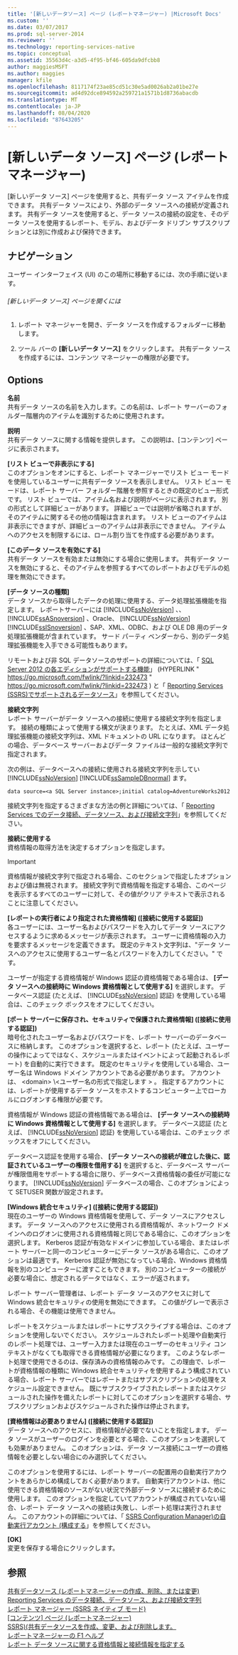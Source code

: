 ```yaml
---
title: '[新しいデータソース] ページ (レポートマネージャー) |Microsoft Docs'
ms.custom: ''
ms.date: 03/07/2017
ms.prod: sql-server-2014
ms.reviewer: ''
ms.technology: reporting-services-native
ms.topic: conceptual
ms.assetid: 35563d4c-a3d5-4f95-bf46-605da9dfcbb8
author: maggiesMSFT
ms.author: maggies
manager: kfile
ms.openlocfilehash: 8117174f23ae85cd51c30e5ad0026ab2a01be27e
ms.sourcegitcommit: ad4d92dce894592a259721a1571b1d8736abacdb
ms.translationtype: MT
ms.contentlocale: ja-JP
ms.lasthandoff: 08/04/2020
ms.locfileid: "87643205"
---
```

# <a name="new-data-source-page-report-manager"></a>[新しいデータ ソース] ページ (レポート マネージャー)
  [新しいデータ ソース] ページを使用すると、共有データ ソース アイテムを作成できます。 共有データ ソースにより、外部のデータ ソースへの接続が定義されます。 共有データ ソースを使用すると、データ ソースの接続の設定を、そのデータ ソースを使用するレポート、モデル、およびデータ ドリブン サブスクリプションとは別に作成および保持できます。  
  
## <a name="navigation"></a>ナビゲーション  
 ユーザー インターフェイス (UI) のこの場所に移動するには、次の手順に従います。  
  
###### <a name="to-open-the-new-data-source-page"></a>[新しいデータ ソース] ページを開くには  
  
1.  レポート マネージャーを開き、データ ソースを作成するフォルダーに移動します。  
  
2.  ツール バーの **[新しいデータ ソース]** をクリックします。 共有データ ソースを作成するには、コンテンツ マネージャーの権限が必要です。  
  
## <a name="options"></a>Options  
 **名前**  
 共有データ ソースの名前を入力します。この名前は、レポート サーバーのフォルダー階層内のアイテムを識別するために使用されます。  
  
 **説明**  
 共有データ ソースに関する情報を提供します。 この説明は、[コンテンツ] ページに表示されます。  
  
 **[リスト ビューで非表示にする]**  
 このオプションをオンにすると、レポート マネージャーでリスト ビュー モードを使用しているユーザーに共有データ ソースを表示しません。 リスト ビュー モードは、レポート サーバー フォルダー階層を参照するときの既定のビュー形式です。 リスト ビューでは、アイテム名および説明がページに表示されます。 別の形式として詳細ビューがあります。 詳細ビューでは説明が省略されますが、そのアイテムに関するその他の情報は含まれます。 リスト ビューのアイテムは非表示にできますが、詳細ビューのアイテムは非表示にできません。 アイテムへのアクセスを制限するには、ロール割り当てを作成する必要があります。  
  
 **[このデータ ソースを有効にする]**  
 共有データ ソースを有効または無効にする場合に使用します。 共有データ ソースを無効にすると、そのアイテムを参照するすべてのレポートおよびモデルの処理を無効にできます。  
  
 **[データ ソースの種類]**  
 データ ソースから取得したデータの処理に使用する、データ処理拡張機能を指定します。 レポートサーバーには [!INCLUDE[ssNoVersion](../includes/ssnoversion-md.md)] 、、 [!INCLUDE[ssASnoversion](../includes/ssasnoversion-md.md)] 、Oracle、 [!INCLUDE[ssNoVersion](../includes/ssnoversion-md.md)] [!INCLUDE[ssISnoversion](../includes/ssisnoversion-md.md)] 、SAP、XML、ODBC、および OLE DB 用のデータ処理拡張機能が含まれています。 サード パーティ ベンダーから、別のデータ処理拡張機能を入手できる可能性もあります。  
  
 リモートおよび非 SQL データソースのサポートの詳細については、「 [SQL Server 2012 の各エディションがサポートする機能](https://go.microsoft.com/fwlink/?linkid=232473)」 (HYPERLINK " <https://go.microsoft.com/fwlink/?linkid=232473> " <https://go.microsoft.com/fwlink/?linkid=232473> ) と「 [Reporting Services &#40;SSRS&#41;でサポートされるデータソース](create-deploy-and-manage-mobile-and-paginated-reports.md)」を参照してください。  
  
 **接続文字列**  
 レポート サーバーがデータ ソースへの接続に使用する接続文字列を指定します。 接続の種類によって使用する構文が決まります。 たとえば、XML データ処理拡張機能の接続文字列は、XML ドキュメントの URL になります。 ほとんどの場合、データベース サーバーおよびデータ ファイルは一般的な接続文字列で指定されます。  
  
 次の例は、データベースへの接続に使用される接続文字列を示してい [!INCLUDE[ssNoVersion](../includes/ssnoversion-md.md)] [!INCLUDE[ssSampleDBnormal](../includes/sssampledbnormal-md.md)] ます。  
  
```  
data source=<a SQL Server instance>;initial catalog=AdventureWorks2012  
```  
  
 接続文字列を指定するさまざまな方法の例と詳細については、「 [Reporting Services でのデータ接続、データソース、および接続文字列](../../2014/reporting-services/data-connections-data-sources-and-connection-strings-in-reporting-services.md)」を参照してください。  
  
 **接続に使用する**  
 資格情報の取得方法を決定するオプションを指定します。  
  
> [!IMPORTANT]  
>  資格情報が接続文字列で指定される場合、このセクションで指定したオプションおよび値は無視されます。 接続文字列で資格情報を指定する場合、このページを表示するすべてのユーザーに対して、その値がクリア テキストで表示されることに注意してください。  
  
 **[レポートの実行者により指定された資格情報] ([接続に使用する認証])**  
 各ユーザーには、ユーザー名およびパスワードを入力してデータ ソースにアクセスするように求めるメッセージが表示されます。 ユーザーに資格情報の入力を要求するメッセージを定義できます。 既定のテキスト文字列は、"データ ソースへのアクセスに使用するユーザー名とパスワードを入力してください。" です。  
  
 ユーザーが指定する資格情報が Windows 認証の資格情報である場合は、 **[データ ソースへの接続時に Windows 資格情報として使用する]** を選択します。 データベース認証 (たとえば、 [!INCLUDE[ssNoVersion](../includes/ssnoversion-md.md)] 認証) を使用している場合は、このチェック ボックスをオフにしてください。  
  
 **[ポート サーバーに保存され、セキュリティで保護された資格情報] ([接続に使用する認証])**  
 暗号化されたユーザー名およびパスワードを、レポート サーバーのデータベースに格納します。 このオプションを選択すると、レポート (たとえば、ユーザーの操作によってではなく、スケジュールまたはイベントによって起動されるレポート) を自動的に実行できます。 既定のセキュリティを使用している場合、ユーザー名は Windows ドメイン アカウントである必要があります。 アカウントは、 \<domain> \\<ユーザー名の形式で指定します \> 。 指定するアカウントには、レポートが使用するデータ ソースをホストするコンピューター上でローカルにログオンする権限が必要です。  
  
 資格情報が Windows 認証の資格情報である場合は、 **[データ ソースへの接続時に Windows 資格情報として使用する]** を選択します。 データベース認証 (たとえば、 [!INCLUDE[ssNoVersion](../includes/ssnoversion-md.md)] 認証) を使用している場合は、このチェック ボックスをオフにしてください。  
  
 データベース認証を使用する場合、 **[データ ソースへの接続が確立した後に、認証されているユーザーの権限を借用する]** を選択すると、データベース サーバーが権限借用をサポートする場合に限り、データベース資格情報の委任が可能になります。 [!INCLUDE[ssNoVersion](../includes/ssnoversion-md.md)] データベースの場合、このオプションによって SETUSER 関数が設定されます。  
  
 **[Windows 統合セキュリティ] ([接続に使用する認証])**  
 現在のユーザーの Windows 資格情報を使用して、データ ソースにアクセスします。 データ ソースへのアクセスに使用される資格情報が、ネットワーク ドメインへのログオンに使用される資格情報と同じである場合に、このオプションを選択します。 Kerberos 認証が有効なドメインに参加している場合、またはレポート サーバーと同一のコンピューターにデータ ソースがある場合に、このオプションは最適です。 Kerberos 認証が無効になっている場合、Windows 資格情報を別のコンピューターに渡すこともできます。 別のコンピューターの接続が必要な場合に、想定されるデータではなく、エラーが返されます。  
  
 レポート サーバー管理者は、レポート データ ソースのアクセスに対して Windows 統合セキュリティの使用を無効にできます。 この値がグレーで表示される場合、その機能は使用できません。  
  
 レポートをスケジュールまたはレポートにサブスクライブする場合は、このオプションを使用しないでください。 スケジュールされたレポート処理や自動実行のレポート処理では、ユーザー入力または現在のユーザーのセキュリティ コンテキストがなくても取得できる資格情報が必要になります。 このようなレポート処理で使用できるのは、保存済みの資格情報のみです。 この理由で、レポートが資格情報の種類に Windows 統合セキュリティを使用するよう構成されている場合、レポート サーバーではレポートまたはサブスクリプションの処理をスケジュール設定できません。 既にサブスクライブされたレポートまたはスケジュールされた操作を備えたレポートに対してこのオプションを選択する場合、サブスクリプションおよびスケジュールされた操作は停止されます。  
  
 **[資格情報は必要ありません] ([接続に使用する認証])**  
 データ ソースへのアクセスに、資格情報が必要でないことを指定します。 データ ソースがユーザーのログインを必要とする場合、このオプションを選択しても効果がありません。 このオプションは、データ ソース接続にユーザーの資格情報を必要としない場合にのみ選択してください。  
  
 このオプションを使用するには、レポート サーバーの配置用の自動実行アカウントをあらかじめ構成しておく必要があります。 自動実行アカウントは、他に使用できる資格情報のソースがない状況で外部データ ソースに接続するために使用します。 このオプションを指定していてアカウントが構成されていない場合、レポート データ ソースへの接続は失敗し、レポート処理は実行されません。 このアカウントの詳細については、「 [SSRS Configuration Manager&#41;の自動実行アカウント &#40;構成する](install-windows/configure-the-unattended-execution-account-ssrs-configuration-manager.md)」を参照してください。  
  
 **[OK]**  
 変更を保存する場合にクリックします。  
  
## <a name="see-also"></a>参照  
 [共有データソース &#40;レポートマネージャーの作成、削除、または変更&#41;](../../2014/reporting-services/create-delete-or-modify-a-shared-data-source-report-manager.md)   
 [Reporting Services のデータ接続、データソース、および接続文字列](../../2014/reporting-services/data-connections-data-sources-and-connection-strings-in-reporting-services.md)   
 [レポート マネージャー &#40;SSRS ネイティブ モード&#41;](../../2014/reporting-services/report-manager-ssrs-native-mode.md)   
 [[コンテンツ] ページ &#40;レポートマネージャー&#41;](../../2014/reporting-services/contents-page-report-manager.md)   
 [SSRS&#41;&#40;共有データソースを作成、変更、および削除します。](report-data/create-modify-and-delete-shared-data-sources-ssrs.md)   
 [レポートマネージャーの F1 ヘルプ](../../2014/reporting-services/report-manager-f1-help.md)   
 [レポート データ ソースに関する資格情報と接続情報を指定する](report-data/specify-credential-and-connection-information-for-report-data-sources.md)  
  
  
